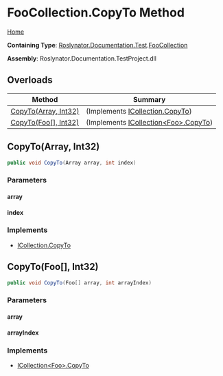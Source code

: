 <a name="_Top"></a>

# FooCollection\.CopyTo Method

[Home](../../../../../README.md#_Top)

**Containing Type**: [Roslynator.Documentation.Test](../../README.md#_Top)\.[FooCollection](../README.md#_Top)

**Assembly**: Roslynator\.Documentation\.TestProject\.dll

## Overloads

| Method | Summary |
| ------ | ------- |
| [CopyTo(Array, Int32)](#Roslynator_Documentation_Test_FooCollection_CopyTo_System_Array_System_Int32_) |  \(Implements [ICollection.CopyTo](https://docs.microsoft.com/en-us/dotnet/api/system.collections.icollection.copyto)\) |
| [CopyTo(Foo\[\], Int32)](#Roslynator_Documentation_Test_FooCollection_CopyTo_Roslynator_Documentation_Test_Foo___System_Int32_) |  \(Implements [ICollection\<Foo>.CopyTo](https://docs.microsoft.com/en-us/dotnet/api/system.collections.generic.icollection-1.copyto)\) |

## CopyTo\(Array, Int32\) <a name="Roslynator_Documentation_Test_FooCollection_CopyTo_System_Array_System_Int32_"></a>

```csharp
public void CopyTo(Array array, int index)
```

### Parameters

#### array

#### index

### Implements

* [ICollection.CopyTo](https://docs.microsoft.com/en-us/dotnet/api/system.collections.icollection.copyto)

## CopyTo\(Foo\[\], Int32\) <a name="Roslynator_Documentation_Test_FooCollection_CopyTo_Roslynator_Documentation_Test_Foo___System_Int32_"></a>

```csharp
public void CopyTo(Foo[] array, int arrayIndex)
```

### Parameters

#### array

#### arrayIndex

### Implements

* [ICollection\<Foo>.CopyTo](https://docs.microsoft.com/en-us/dotnet/api/system.collections.generic.icollection-1.copyto)
